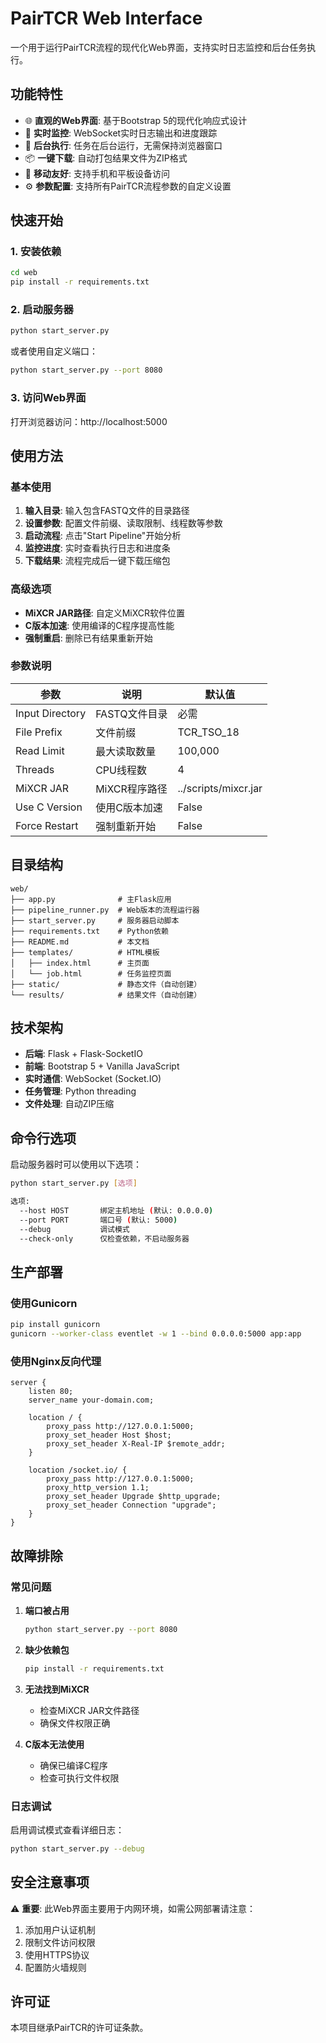 # PairTCR Web Interface

一个用于运行PairTCR流程的现代化Web界面，支持实时日志监控和后台任务执行。

## 功能特性

- 🌐 **直观的Web界面**: 基于Bootstrap 5的现代化响应式设计
- 🔄 **实时监控**: WebSocket实时日志输出和进度跟踪
- 🚀 **后台执行**: 任务在后台运行，无需保持浏览器窗口
- 📦 **一键下载**: 自动打包结果文件为ZIP格式
- 📱 **移动友好**: 支持手机和平板设备访问
- ⚙️ **参数配置**: 支持所有PairTCR流程参数的自定义设置

## 快速开始

### 1. 安装依赖

```bash
cd web
pip install -r requirements.txt
```

### 2. 启动服务器

```bash
python start_server.py
```

或者使用自定义端口：

```bash
python start_server.py --port 8080
```

### 3. 访问Web界面

打开浏览器访问：http://localhost:5000

## 使用方法

### 基本使用

1. **输入目录**: 输入包含FASTQ文件的目录路径
2. **设置参数**: 配置文件前缀、读取限制、线程数等参数
3. **启动流程**: 点击"Start Pipeline"开始分析
4. **监控进度**: 实时查看执行日志和进度条
5. **下载结果**: 流程完成后一键下载压缩包

### 高级选项

- **MiXCR JAR路径**: 自定义MiXCR软件位置
- **C版本加速**: 使用编译的C程序提高性能
- **强制重启**: 删除已有结果重新开始

### 参数说明

| 参数 | 说明 | 默认值 |
|------|------|--------|
| Input Directory | FASTQ文件目录 | 必需 |
| File Prefix | 文件前缀 | TCR_TSO_18 |
| Read Limit | 最大读取数量 | 100,000 |
| Threads | CPU线程数 | 4 |
| MiXCR JAR | MiXCR程序路径 | ../scripts/mixcr.jar |
| Use C Version | 使用C版本加速 | False |
| Force Restart | 强制重新开始 | False |

## 目录结构

```
web/
├── app.py              # 主Flask应用
├── pipeline_runner.py  # Web版本的流程运行器
├── start_server.py     # 服务器启动脚本
├── requirements.txt    # Python依赖
├── README.md           # 本文档
├── templates/          # HTML模板
│   ├── index.html      # 主页面
│   └── job.html        # 任务监控页面
├── static/             # 静态文件（自动创建）
└── results/            # 结果文件（自动创建）
```

## 技术架构

- **后端**: Flask + Flask-SocketIO
- **前端**: Bootstrap 5 + Vanilla JavaScript
- **实时通信**: WebSocket (Socket.IO)
- **任务管理**: Python threading
- **文件处理**: 自动ZIP压缩

## 命令行选项

启动服务器时可以使用以下选项：

```bash
python start_server.py [选项]

选项:
  --host HOST       绑定主机地址 (默认: 0.0.0.0)
  --port PORT       端口号 (默认: 5000)
  --debug           调试模式
  --check-only      仅检查依赖，不启动服务器
```

## 生产部署

### 使用Gunicorn

```bash
pip install gunicorn
gunicorn --worker-class eventlet -w 1 --bind 0.0.0.0:5000 app:app
```

### 使用Nginx反向代理

```nginx
server {
    listen 80;
    server_name your-domain.com;

    location / {
        proxy_pass http://127.0.0.1:5000;
        proxy_set_header Host $host;
        proxy_set_header X-Real-IP $remote_addr;
    }

    location /socket.io/ {
        proxy_pass http://127.0.0.1:5000;
        proxy_http_version 1.1;
        proxy_set_header Upgrade $http_upgrade;
        proxy_set_header Connection "upgrade";
    }
}
```

## 故障排除

### 常见问题

1. **端口被占用**
   ```bash
   python start_server.py --port 8080
   ```

2. **缺少依赖包**
   ```bash
   pip install -r requirements.txt
   ```

3. **无法找到MiXCR**
   - 检查MiXCR JAR文件路径
   - 确保文件权限正确

4. **C版本无法使用**
   - 确保已编译C程序
   - 检查可执行文件权限

### 日志调试

启用调试模式查看详细日志：

```bash
python start_server.py --debug
```

## 安全注意事项

⚠️ **重要**: 此Web界面主要用于内网环境，如需公网部署请注意：

1. 添加用户认证机制
2. 限制文件访问权限  
3. 使用HTTPS协议
4. 配置防火墙规则

## 许可证

本项目继承PairTCR的许可证条款。 